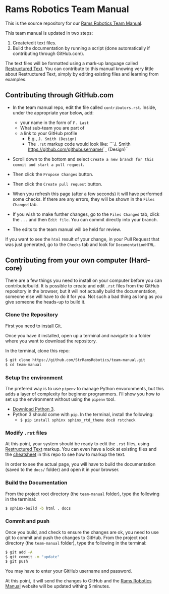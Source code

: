 # Rams Robotics Team Manual
This is the source repository for our [Rams Robotics Team Manual](https://strramsrobotics.github.io/team-manual/).

This team manual is updated in two steps:
1. Create/edit text files.
2. Build the documentation by running a script (done automatically if contributing through GitHub.com).

The text files will be formatted using a mark-up language called [Restructured Text](http://www.sphinx-doc.org/en/master/usage/restructuredtext/basics.html). You can contribute to this manual knowing very little about Restructured Text, simply by editing existing files and learning from examples.

## Contributing through GitHub.com
- In the team manual repo, edit the file called `contributors.rst`. Inside, under the appropriate year below, add:
    - your name in the form of `F. Last`
    - What sub-team you are part of
    - a link to your GitHub profile
        - E.g., `J. Smith (Design)`
        - The `.rst` markup code would look like: ```J. Smith <https://github.com/githubusername/>`_ (Design)``

- Scroll down to the bottom and select `Create a new branch for this commit and start a pull request`.
- Then click the `Propose Changes` button.
- Then click the `Create pull request` button.
- When you refresh this page (after a few seconds) it will have performed some checks. If there are any errors, they will be shown in the `Files Changed` tab.
- If you wish to make further changes, go to the `Files Changed` tab, click the `...` and then `Edit file`. You can commit directly into your branch.
- The edits to the team manual will be held for review.

If you want to see the `html` result of your change, in your Pull Request that was just generated, go to the `Checks` tab and look for `DocumentationHTML`.

## Contributing from your own computer (Hard-core)
There are a few things you need to install on your computer before you can contribute/build. It is possible to create and edit `.rst` files from the GitHub repository in the browser, but it will not actually build the documentation, someone else will have to do it for you. Not such a bad thing as long as you give someone the heads-up to build it.

### Clone the Repository
First you need to [install Git](https://www.linode.com/docs/development/version-control/how-to-install-git-on-linux-mac-and-windows/).

Once you have it installed, open up a terminal and navigate to a folder where you want to download the repository.

In the terminal, clone this repo:
```sh
$ git clone https://github.com/StrRamsRobotics/team-manual.git
$ cd team-manual
```

### Setup the environment
The prefered way is to use `pipenv` to manage Python envoronments, but this adds a layer of complexity for beginner programmers. I'll show you how to set up the environment without using the `pipenv` tool.

- [Download Python 3](https://www.python.org/downloads/).
- Python 3 should come with `pip`. In the terminal, install the following:
    - `$ pip install sphinx sphinx_rtd_theme doc8 rstcheck`

### Modify `.rst` files
At this point, your system should be ready to edit the `.rst` files, using [Restructured Text](http://www.sphinx-doc.org/en/master/usage/restructuredtext/basics.html) markup. You can even have a look at existing files and the [cheatsheet](https://github.com/StrRamsRobotics/team-manual/blob/master/cheatsheet.rst) in this repo to see how to markup the text.

In order to see the actual page, you will have to build the documentation (saved to the `docs/` folder) and open it in your browser.

### Build the Documentation
From the project root directory (the `team-manual` folder), type the following in the terminal:

```sh
$ sphinx-build -b html . docs
```

### Commit and push
Once you build, and check to ensure the changes are ok, you need to use git to commit and push the changes to GitHub. From the project root directory (the `team-manual` folder), type the following in the terminal:
```sh
$ git add -A
$ git commit -m "update"
$ git push
```
You may have to enter your GitHub username and password.

At this point, it will send the changes to GitHub and the [Rams Robotics Manual](https://strramsrobotics.github.io/team-manual/) website will be updated withing 5 minutes.
